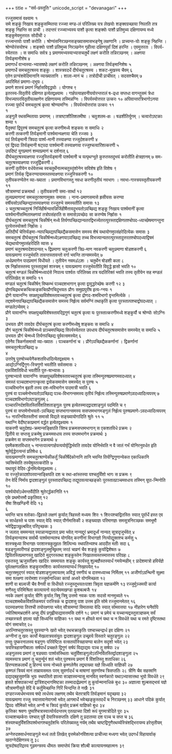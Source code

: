 +++
title = "सर्व-प्रस्तुतिः"
unicode_script = "devanagari"
+++


रज्जुसमासं वक्ष्यामः १   
समे शङ्कुं निखाय शङ्कुसम्मितया
रज्ज्वा मण्ड-लं परिलिख्य यत्र लेखयोः शङ्क्वग्रच्छाया निपतति तत्र शङ्कू
निहन्ति सा प्राची । तदन्तरं रज्ज्वाभ्यस्य पाशौ कृत्वा शङ्क्वोः पाशौ
प्रतिमुच्य दक्षिणायम्य मध्ये शङ्कुमेवमुत्तरतः सोदीची २   
रज्ज्वन्तयोः
पाशौ करोति । श्रोण्यंसनिरञ्छनसङ्ख्यासमासभङ्गेषु लक्षणानि ।
प्राच्यन्त-योः शङ्कु निहन्ति । श्रोण्योरंसयोश्च ।
शङ्क्वोः पाशौ प्रतिमुच्य निरञ्छनेन गृहीत्वा दक्षिणपूर्वां दिशं
हरन्ति । एवमुत्तरतः । विपर्य-स्येतरतः । स समाधिः सर्वत्र ३
प्रमाणमभ्यस्याभ्यासचतुर्थे लक्ष्णं करोति
तन्निरञ्छनम् । अक्ष्णया तिर्यङ्मानीशेष ४   
प्रमाणार्धं
वाभ्यस्या-भ्यासषष्ठे लक्षणं करोति तन्निरञ्छनम् ।
अक्ष्णया तिर्यङ्मानिशेषः ५   
प्रमाणार्धे समचतुरश्रस्य शङ्कुः ।
शास्त्रवदर्धे दीर्घचतुरश्रस्य । शकट-मुखस्य चैवम् ६   
एतेन
प्राग्वंशवेदिमानानि व्याख्यातानि । शाला-मानं च । तत्रोदीची प्राचीवत् ।
सदसश्चैवम् ७   
अपरिमितं प्रमाणा-द्भूयः ८   
प्रमाणे शास्त्रं प्रमाणं
निर्हासविवृद्ध्योः । योगश्च ९   
इतरस्य-वितृतीये दक्षिणत
इत्येतद्वक्ष्यामः । गार्हपत्याहवनीययोरन्तरालं ष-ढ्धा सप्तधा वागन्तुसमं
त्रेधा विभज्यापरवितृतीयलक्षणेन दक्षिणायम्य तस्मिन्नग्निः ।
विपर्यस्योत्तरत उत्करः १०
अपिवान्तरत्रिभागोऽनया रज्ज्वा
पुर्वार्धे समचतुरश्रं कृत्वा श्रोण्यामग्निः ।
विपर्यस्योत्तरांस उत्करः ११   
१   
अङ्गुलै
रथसम्मितायाः प्रमाणम् । तत्राष्टाशीतिशतमीषा । चतुःशतम-क्षः ।
षडशीतिर्युगम् । चत्वारोऽष्टकाः शम्या १   
पैतृक्यां
द्विपुरुषं समचतुरश्रं कृत्वा करणीमध्ये शङ्कवः स समाधिः २   
करणी
तत्करणी तिर्यङ्मानी पार्श्वमान्यक्ष्णया चेति रज्जवः ३   
पदं
तिर्यङ्मानी त्रिपदा पार्श्व-मानी तस्याक्ष्ण्या रज्जुर्दशकरणी ४   
एवं
द्विपदा तिर्यङ्मानी षट्पदा पार्श्वमानी तस्याक्ष्णया
रज्जुश्चत्वारिंशत्करणी ५   
उपदिष्टं युगप्रमाणं
शम्याप्रमाणं च दर्शनात् ६   
दीर्घचतुरश्रस्याक्ष्णया रज्जुस्तिर्यङ्मानी
पार्श्वमानी च यत्पृथग्भूते कुरुतस्तदुभयं करोतीति क्षेत्रज्ञानम् ७
सम-चतुरश्रस्याक्ष्णया रज्जुर्द्विकरणी ८   
करणीं तृतीयेन
वर्धयेत्तच्च स्वचतुर्थेनात्मचतुस्तृंशोनेन सविशेष इति
विशेषः ९   
प्रमाणं तिर्यक् द्विकरण्यायामस्तस्याक्ष्णया
रज्जुस्त्रिकरणी १०   
तृतीयकरण्येतेन व्या-ख्याता ।
प्रमाणविभागस्तु नवधा करणीतृतीयं नवभागः ।
नवभा-गास्त्रयस्तृतीयकरणी ११   
सौत्रामण्यां
प्रक्रमार्था । तृतीयकरणी समा-सार्था १२   
तुल्यप्रमाणानां
समचतुरस्राणामुक्तः समासः । नाना-प्रमाणसमासे ह्रसीयसः करण्या
वर्षीयसोऽपच्छिन्द्यात्तस्याक्ष्णया रज्जुरुभे समस्यतीति समासः १३   
२
चतुरश्राच्चतुरश्रं
निर्जिहीर्षन्यावन्निर्जिहीर्षेत्तावदुभयतोऽपच्छिद्य
शङ्कू निखाय पार्श्वमानीं कृत्वा पार्श्वमानीसम्मितामक्ष्णयां तत्रोपसंहरति
स समासेऽपच्छेदः सा करण्येष निर्ह्रासः १   
दीर्घचतुरश्रं समचतुरश्रं
चिकीर्षन् मध्ये
तिर्यगपच्छिद्यान्यतरद्विभज्येतरत्पुरस्ताद्दक्षिणतश्चोपद-ध्याच्छेषमागन्तुना
पुरयेत्तस्योक्तो निर्ह्रासः २   
अतिदीर्घं
चेत्तिर्यङ्मा-न्यापच्छिद्यापच्छिद्यैकसमासेन
समस्य शेषं यथायोगमुपसंहरेदित्येकः समासः ३   
समचतुरश्रं दीर्घचतुरश्रं
चिकीर्षन्मध्येऽक्ष्णयाऽपच्छिद्य तच्च
विभज्यान्यतरत्पुरस्तादुत्तरतश्चोपदध्याद्विषमं
चेद्यथायोगमुपसंहरेदिति व्यासः ४   
प्रमाणं चतुरश्रमादेशादन्यत् ५
द्विप्रमाणा चतुःकरणी त्रिप्र-माण नवकरणी
चतुःप्रमाणा षोडशकरणी ६   
यावत्प्रमाणा रज्जुर्भवति
तावन्तस्तावन्तो वर्गा भवन्ति तान्समस्येत् ७   
अर्धप्रमाणेन
पादप्रमाणं विधीयते । तृतीयेन नवमॐऽशः । चतुर्थेन
षोडशी कला ८   
एष निर्ह्रासस्तस्य पुरस्तादुक्तं शास्त्रम् ९
यावत्प्रमाणा रज्जुर्भवतीति विवृद्धे ह्रासो भवति १०   
चतुरश्रं
मण्डलं चिकीर्षन्मध्यादंसे निपात्य पार्श्वतः परिलिख्य तत्र यदतिरिक्तं
भवति तस्य तृतीयेन सह मण्डलं परिलिखेत् स समाधिः ११   
मण्डलं चतुरश्रं
चिकीर्षन् विष्कम्भं पञ्चदशभागान् कृत्वा द्वावुद्धरेच्छेषः करणी १२
३   
द्रोणचिद्रथचक्रचित्कङ्कचित्प्रौगचिदुभयतः प्रौगः समुह्यपुरीष
इत्य-ग्नयः १   
द्रोणे यावानग्निः
सपक्षपुच्छविशेषस्तावच्चतुरश्रं
कृत्वा द्रोणद-शमविभागो वृन्तमित्येके ।
तद्दशमेनापच्छिद्यापच्छिद्यैकसमासेन
समस्य निर्हृत्य सर्वमग्निं तथाकृतिं कृत्वा पुरस्तात्पश्चाद्वोपदध्यात् ।
मण्डलेऽप्येवम् २   
प्रौगे यावानग्निः सपक्षपुच्छविशेषस्तावद्द्विगुणं
चतुरश्रं कृत्वा यः पुरस्तात्करणीमध्ये शङ्कुर्यौ च श्रोण्योः
सोऽग्निः ३   
उभयतः प्रौगे तावदेव दीर्घचतुरश्रं कृत्वा करणीमध्येषु
शङ्कवः स समाधिः ४   
प्रौगं चतुरश्रं चिकीर्षन्मध्ये प्राञ्चमपच्छिद्य
विपर्यस्येतरत उपधाय दीर्घचतुरश्रसमासेन समस्येत् स समाधिः ५   
उभयतः
प्रौगं चेन्मध्ये तिर्यगपच्छिद्य पूर्ववत्समस्येत् ६   
एतेनैव
त्रिकर्णसमासो व्या-ख्यातः । पञ्चकर्णानां च ।
प्रौगेऽपच्छिद्यैककर्णानां ।
द्विकर्णानां समचतुरश्रेऽपच्छिद्य ७   
४   
उत्तरेषु
पुरुषोच्चयेनैकशतविधादित्येतद्वक्ष्यामः
१   
आद्योऽग्निर्द्विगुण-स्त्रिगुणो भवतीति सर्वसमासः २   
एकविंशतिविधो भवतीति
पुरु-षाभ्यासः ३   
पुरुषाभ्यासे यावानग्निः सपक्षपुच्छविशेषस्तावच्चतुरश्रं
कृत्वा तस्मिन्पुरुषप्रमाणमवदध्यात् ४   
समस्तं पञ्चदशभागान्कृत्वा
द्वावेकसमासेन समस्येत् स पुरुषः ५   
पञ्चविभागेन बृहती
तस्य दश-मविभागेन पादमात्री भवति ६   
पुरुषं वा पञ्चमेनोभयतोऽपच्छिद्य
पञ्च-विभागन्समस्य तृतीयं निर्हृत्य
तस्मिन्पुरुषप्रमाणेऽवदध्यादित्यपरम्
७   
पञ्चदशविभागोऽष्टाङ्गुलम् ८   
पञ्चारत्निर्दशवितस्तिर्विंशतिशताङ्गुलः
पुरुष इत्येतस्माद्द्वादशाङ्गुलं पदमिति च ९   
पुरुषं वा
सप्तमेनोभयतो-ऽपच्छिद्य सप्तभागान्समस्य
ससप्तमभागमङ्गुलं निर्हृत्य
पुरुषप्रमाणे-ऽवदध्यादित्यपरम् १०
नारत्निवितस्तीनां समासो विद्यते सङ्ख्यायोगादिति श्रुतेः ११
५   
यथाग्नि वेदीष्टकाप्रमाणं वर्द्धत इत्येतद्वक्ष्यामः १   
याकरणी
चतुर्दशप्र-क्रमान्सङ्क्षिपति त्रिंश्च
प्रक्रमसप्तमभागान् स एकशतविधे प्रक्रमः
२   
द्वितीये वा सप्तसु प्रक्रमेषु प्रक्रममवधाय तस्य सप्तमभागेन
प्रक्रमार्थः ३   
प्रक्रमेण वा सप्तमभागेन
प्रक्रमार्थः ४   
एवमैकशतविधात् ५
नान्तःपात्यगार्हपत्ययोर्वृद्धिर्भवति
तावदेव योनिर्भवति न वै जातं गर्भं योनिरनुवर्धत इति
श्रुतेर्वृद्धेरत्यन्तं
प्रतिषेधः ६   
यावत्प्रमाणानि समचतुरश्राण्येकीकर्तुं
चिकीर्षेदेकोनानि तानि भवन्ति तिर्यग्द्विगुणान्येकत
एकाधिकानि त्र्यस्रिर्भवति तस्येषुस्तत्करोति ७   
यथायूपं
वेदिव-र्द्धनमित्येतद्वक्ष्यामः ८   
या
रज्जुरेकादशोपरवान्सङ्क्षिपति दश च रथा-क्षांस्तस्या यश्चतुर्विंशो भागः
स प्रक्रमः ९   
तेन वेदिं निर्माय द्वादशाङ्गुलं पुरस्तादपच्छिद्य
तद्यूपावत्याच्छङ्कोः पुरस्तात्प्राञ्चमवधाय तस्मिन्
यूपा-न्मिनोति १०   
पार्श्वयोर्वाऽर्धमन्तर्वेदीति
श्रुतेरर्द्धकानिति ११   
एके प्रथमोत्तमौ प्रकृतिवत् १२   
सैषा शिखण्डिनी वेदिः १३   
६   
भवन्ति चात्र
श्लोकाः-द्विहस्ते लक्षणं कुर्यात् त्रिहस्तो मध्यमः शिरः १
शिरःपश्चाद्वितस्तिः स्यात् पूर्वार्धे हस्त एव च
सार्धहस्ते च पाशः स्यात् वेदिः स्यात् पौर्णमासिकी २
सङ्ख्याज्ञः परिमाणज्ञः समसूत्रनिरञ्छकः समभूमौ
भवेद्विद्वाञ्छुल्बवित् परिपृच्छकः ३   
न जलात्
सममन्यत् स्यान्नान्यद्वातात् प्रमा भवेत् नान्यद्दूरं भ्रमादूर्ध्वं
नान्यत् सूत्रादृजुर्भवेत् ४   
तिर्यङ्मान्याश्च सर्वार्थैः
पार्श्वमान्याश्च योगवित् करणीनां विभागज्ञो
नित्योद्युक्तश्च कर्मसु ५   
शास्त्रबुध्या
विभागज्ञः परशास्त्रकुतूहलः शिल्पिभ्यः स्थपतिभ्यश्च
आददीत मतीः सदा ६   
षडङ्गुलपरीणाहं द्वादशाङ्गुलमुच्छ्रितम् जरठं
चाव्रणं चैव शङ्कुं कुर्याद्विशेषतः ७   
द्विवितस्तिप्रमाणस्तु
खादिरो मुद्गरस्तथा शङ्कुस्तेन निखातव्यस्तस्मात्तस्य परिग्रहः
८   
एकतस्तु ऋजुस्तीक्ष्णः खादिरः सममायतः शङ्कुः कार्यस्तु
शुल्बज्ञैस्तस्यार्धं गमयेन्महीम् ९
प्रादेशमात्रो हविर्यज्ञे पूर्वलक्षणलक्षितः शङ्कुरामशिराः
कार्यस्तस्याप्यर्धं निखापयेत् १०   
चतुरस्रमुद्गरं स्यात्
षोडशाङ्गुलमायतम् अविद्धं रमणीयं च दारुमध्याच्च निर्मितम् ११
अजीर्णाऽग्रन्थिनी सूक्ष्मा समा श्लक्ष्णा त्वरोमशा
रज्जुर्मानाधिका कार्या अध्वरे योगमिच्छता १२   
शाणी वा बाल्वजी
चैव वैणवी वा विधीयते रज्जुस्तूभयतःपाशा त्रिवृता यज्ञकर्मणि १३
रज्जुर्मुञ्जमयी कार्या शणैस्तु परिमिश्रिता कात्यायनो
वदत्येवमखण्डा कुशबल्बजैः १४   
नवके लक्षणं कुर्यात्
त्रीणि कुर्यात् त्रिषु त्रिषु उत्तमो नवकः पाशः सदसो मानमुच्यते
१५   
पञ्चदशमथैकविंशतिकमपरं परस्त्रिकं च द्वादशसु पाश उत्तम इति सोमे
रज्जुमानमेतत् १६   
पदस्याक्ष्णया तिरश्ची तयोरक्ष्णया भवेत्
सौत्रामण्यां विमातव्या वेदिः स्यात् सोमवत्तया १७
नीहारेण घनैर्वापि ज्योतिषामभ्रदर्शने अप्सु दीपं
प्रगृह्णीयाद्यावत्तमसि दर्शने १८
प्रमाणं च प्रमेयं च यच्चान्यद्वस्तुसञ्ज्ञकम् सर्वं
तच्छास्त्रतो ज्ञात्वा यज्ञे सिध्यन्ति याज्ञिकाः १९
यथा न क्षीयते मानं यथा च न विवर्धते यथा च रमते दृष्टिस्तथा योगं समाचरेत्
२०   
अरत्निश्चतुरस्रस्तु पूवस्याग्नेः खरो भवेत् रथचक्राकृतिः
पश्चाच्चन्द्रार्ध इव दक्षिणः २१   
अग्नीनां तु
खरः कार्यो मेखलात्रयसंयुतः द्वादशाङ्गुल उच्छ्राये विस्तारे चतुरङ्गुलः
२२   
तन्तुः पुष्करनालस्य षड्गुणः परिवेष्टितः वत्सतर्यास्त्रिहायण्या
बालेन सदृशो भवेत् २३   
त्रयस्त्रिहायणीबालाः सर्षपार्धं प्रचक्षते
द्विगुणं सर्षपं विद्याद्यवः पञ्च तु सर्षपाः २४   
अङ्गुलस्य प्रमाणं तु
षड्यवाः पार्श्वसंस्थिताः
चतुर्विंशाङ्गुलोऽरत्निर्वितस्तिर्द्वादशाङ्गुला
२५   
व्यामस्यात्र प्रमाणं तु चतुर्न्यूनं शतं भवेत् पुरुषस्य प्रमाणं वै
विंशतिस्तु शताधिका २६   
हिरण्यशकलार्थे तु हिरण्यं यस्य नोच्यते
कृष्णलेनैव तद्व्याख्या यज्ञे सिध्यति याज्ञिकी २७   
कृष्णलं त्रियवं
मानं ताम्रायसमतः परम् सुवर्णादर्धं च माषाणां सुवर्णाश्च त्रिसप्ततिः २८
त्रीणि चैव सहस्राणि दद्याद्बहुसुवर्णके भूयः स्थपतितो ज्ञात्वा
सञ्ज्ञास्वन्यासु मानवित् स्वर्णकारो यथाऽभ्यासात्तथा भूयो
विवर्धते २९   
ह्रसते शोषपाकाभ्यां द्वात्रिंशद्भागमिष्टका
तस्मादार्द्रप्रमाणं तु कुर्यान्मानाधिकं बुधः ३०
अज्ञात्वा शुल्बसद्भावं यज्ञे सौत्रामणीसुते वेदिं ये कर्तुमिच्छन्ति
गिरिं भिन्दन्ति ते नखैः ३१   
दण्डरज्ज्वर्धमभ्यस्य षष्ठे त्वर्धस्य
लक्षणम् तथैव चेतरत्रापि तिर्यङ्मानं यदृच्छया ३२   
यावत्प्रमाणा रज्जुः
स्यात्तावानेवागमो भवेत् आगमार्धे भवेच्छङ्कुस्तदर्धे च निरञ्छनम् ३३
आधाने पदिकं कुर्यात् द्विपदः सौमिको भवेत् अग्नौ च त्रिपदं कुर्यात्
प्रक्रमं याज्ञिको बुधः ३४   
कृत्तिका श्रवणः
पुष्यश्चित्रास्वात्योर्यदन्तरम्
एतत्प्राच्या दिशो रूपं युगमात्रोदिते पुरः ३५   
पञ्चाशच्छर्कराः
पश्चात् पूर्वे देयास्त्रिसप्ततिः दक्षिणे तु प्रदातव्या दश
पञ्च च सप्त च ३६   
शंस्यश्चतुर्विंशतिपार्श्वभागश्चतुर्दशभिः
परिलेख्यस्तु नर्यम् तथैव
चाष्टद्विगुणैरथर्य्यस्त्रिंशद्भिरायम्य
हरेत्तृतीयम् ३७   
अग्नेरुदक्सार्धनवाङ्गुले मध्यं ततो लिखेत्
वृत्तमेकोनविंशत्या प्राचीज्या मध्यगा भवेत्
उदगर्धं विहायार्वाक् खराग्नेर्दक्षिणस्य तु ३८   
सूत्रदोषदरिद्रस्य
गूढमन्त्रस्य धीमतः समाप्तेयं क्रिया शौल्बी
कात्यायनमहात्मनः ३९   

